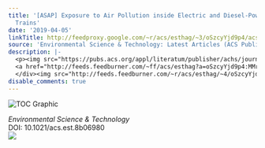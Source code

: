 ```yaml
---
title: '[ASAP] Exposure to Air Pollution inside Electric and Diesel-Powered Passenger
  Trains'
date: '2019-04-05'
linkTitle: http://feedproxy.google.com/~r/acs/esthag/~3/oSzcyYjd9p4/acs.est.8b06980
source: 'Environmental Science & Technology: Latest Articles (ACS Publications)'
description: |-
  <p><img src="https://pubs.acs.org/appl/literatum/publisher/achs/journals/content/esthag/0/esthag.ahead-of-print/acs.est.8b06980/20190405/images/medium/es-2018-069803_0006.gif" alt="TOC Graphic"/></p><div><cite>Environmental Science & Technology</cite></div><div>DOI: 10.1021/acs.est.8b06980</div><div class="feedflare">
  <a href="http://feeds.feedburner.com/~ff/acs/esthag?a=oSzcyYjd9p4:MMrvBtoJ0B4:yIl2AUoC8zA"><img src="http://feeds.feedburner.com/~ff/acs/esthag?d=yIl2AUoC8zA" border="0"></img></a>
  </div><img src="http://feeds.feedburner.com/~r/acs/esthag/~4/oSzcyYjd9p4" height="1" width="1" ...
disable_comments: true
---
```

<p><img src="https://pubs.acs.org/appl/literatum/publisher/achs/journals/content/esthag/0/esthag.ahead-of-print/acs.est.8b06980/20190405/images/medium/es-2018-069803_0006.gif" alt="TOC Graphic"/></p><div><cite>Environmental Science & Technology</cite></div><div>DOI: 10.1021/acs.est.8b06980</div><div class="feedflare">
<a href="http://feeds.feedburner.com/~ff/acs/esthag?a=oSzcyYjd9p4:MMrvBtoJ0B4:yIl2AUoC8zA"><img src="http://feeds.feedburner.com/~ff/acs/esthag?d=yIl2AUoC8zA" border="0"></img></a>
</div><img src="http://feeds.feedburner.com/~r/acs/esthag/~4/oSzcyYjd9p4" height="1" width="1" ...
